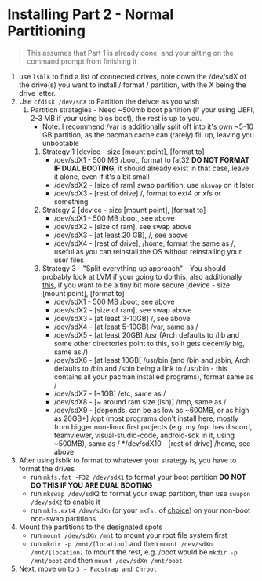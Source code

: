 # Installing Part 2 - Normal Partitioning

> This assumes that Part 1 is already done, and your sitting on the command prompt from finishing it

1. use ```lsblk``` to find a list of connected drives, note down the /dev/sdX of the drive(s) you want to install / format / partition, with the X being the drive letter.
1. Use ```cfdisk /dev/sdX``` to Partition the deivce as you wish
    1. Partition strategies - Need ~500mb boot partition (if your using UEFI, 2-3 MB if your using bios boot), the rest is up to you.
        * Note: I recommend /var is additionally split off into it's own ~5-10 GB partition, as the pacman cache can (rarely) fill up, leaving you unbootable
        1. Strategy 1 [device - size [mount point], [format to]
            * /dev/sdX1 - 500 MB /boot, format to fat32 **DO NOT FORMAT IF DUAL BOOTING**, it should already exist in that case, leave it alone, even if it's a bit small
            * /dev/sdX2 - [size of ram] swap partition, use ```mkswap``` on it later
            * /dev/sdX3 - [rest of drive] /, format to ext4 or xfs or something
        1. Strategy 2 [device - size [mount point], [format to]
            * /dev/sdX1 - 500 MB /boot, see above
            * /dev/sdX2 - [size of ram], see swap above
            * /dev/sdX3 - [at least 20 GB], /, see above
            * /dev/sdX4 - [rest of drive], /home, format the same as /, useful as you can reinstall the OS without reinstalling your user files
        1. Strategy 3 - "Split everything up approach" - You should probably look at LVM if your going to do this, also additionally [this](https://security.stackexchange.com/a/38803), if you want to be a tiny bit more secure [device - size [mount point], [format to]
            * /dev/sdX1 - 500 MB /boot, see above
            * /dev/sdX2 - [size of ram], see swap above
            * /dev/sdX3 - [at least 3-10GB] /, see above
            * /dev/sdX4 - [at least 5-10GB] /var, same as /
            * /dev/sdX5 - [at least 20GB] /usr (Arch defaults to /lib and some other directories point to this, so it gets decently big, same as /)
            * /dev/sdX6 - [at least 10GB[ /usr/bin (and /bin and /sbin, Arch defaults to /bin and /sbin being a link to /usr/bin - this contains all your pacman installed programs), format same as /
            * /dev/sdX7 - [~1GB] /etc, same as /
            * /dev/sdX8 - [~ around ram size (ish)] /tmp, same as /
            * /dev/sdX9 - [depends, can be as low as ~600MB, or as high as 20GB+] /opt (most programs don't install here, mostly from bigger non-linux first projects (e.g. my /opt has discord, teamviewer, visual-studio-code, android-sdk in it, using ~500MB), same as /
            */dev/sdX10 - [rest of drive] /home, see above
1. After using lsblk to format to whatever your strategy is, you have to format the drives
    * run ```mkfs.fat -F32 /dev/sdX1``` to format your boot partition **DO NOT DO THIS IF YOU ARE DUAL BOOTING**
    * run ```mkswap /dev/sdX2``` to format your swap partition, then use ```swapon /dev/sdX2``` to enable it
    * run ```mkfs.ext4 /dev/sdXn``` (or your ```mkfs.``` of [choice](https://wiki.archlinux.org/index.php/File_systems)) on your non-boot non-swap partitions
1. Mount the partitions to the designated spots
    * run ```mount /dev/sdXn /mnt``` to mount your root file system first
    * run ```mkdir -p /mnt/[location]``` and then ```mount /dev/sdXn /mnt/[location]``` to mount the rest, e.g. /boot would be ```mkdir -p /mnt/boot``` and then ```mount /dev/sdXn /mnt/boot```
1. Next, move on to ```3 - Pacstrap and Chroot```
